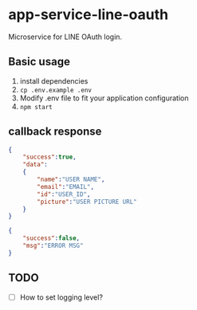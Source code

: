 # app-service-line-oauth
Microservice for LINE OAuth login.

## Basic usage

1. install dependencies
2. `cp .env.example .env`
3. Modify .env file to fit your application configuration
4. `npm start`

## callback response
```json
{
    "success":true,
    "data":
    {
        "name":"USER NAME",
        "email":"EMAIL",
        "id":"USER_ID",
        "picture":"USER PICTURE URL"
    }
}

{
    "success":false,
    "msg":"ERROR MSG"
}
```

## TODO
- [ ] How to set logging level?
